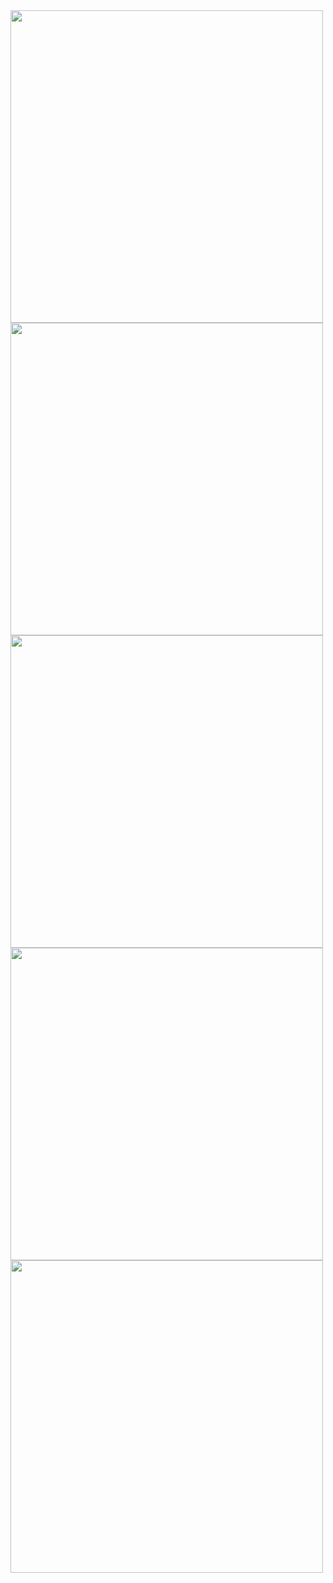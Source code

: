 

<img src="https://github.com/user-attachments/assets/4ace02ea-2ab0-40eb-afe8-c94d4bbb94c2" height=500px>
<img src="https://github.com/user-attachments/assets/f6c14b48-d7ff-4437-903b-59ea7d144cd5" height=500px>
<img src="https://github.com/user-attachments/assets/6c65951e-0998-4692-90f8-4c327c09617b" height=500px>

<img src="https://github.com/user-attachments/assets/8e79cc41-1f62-435a-9aff-19199ab4a357" height=500px>
<img src="https://github.com/user-attachments/assets/f743d0d7-3abc-4d1e-9262-ffe063b40b90" height=500px>

